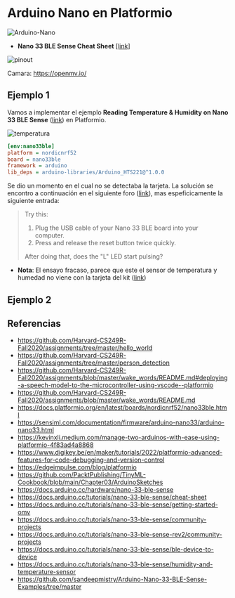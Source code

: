 # Arduino Nano en Platformio

![Arduino-Nano](https://docs.arduino.cc/static/bfd8d45fe6dfd1bdf76735464ef75ab0/a6d36/Nano33_ble_sense.png)

* **Nano 33 BLE Sense Cheat Sheet** [[link]](https://docs.arduino.cc/tutorials/nano-33-ble-sense/cheat-sheet())


![pinout](https://docs.arduino.cc/static/c18e027f826663ba9f16ffd94b60500f/a6d36/pinout.png)


Camara: https://openmv.io/


## Ejemplo 1

Vamos a implementar el ejemplo **Reading Temperature & Humidity on Nano 33 BLE Sense** ([link](https://docs.arduino.cc/tutorials/nano-33-ble-sense/humidity-and-temperature-sensor)) en Platformio.

![temperatura](https://docs.arduino.cc/static/19335a6e6e521e84d1ca10dadbc89089/a6d36/nano33BS_01_temp_sensor.png)



```ini
[env:nano33ble]
platform = nordicnrf52
board = nano33ble
framework = arduino
lib_deps = arduino-libraries/Arduino_HTS221@^1.0.0
```

Se dio un momento en el cual no se detectaba la tarjeta. La solución se encontro a continuación en el siguiente foro ([link](https://forum.arduino.cc/t/arduino-nano-33-ble-is-not-recognized-by-computer/640776/3)), mas espeficicamente la siguiente entrada:

> Try this:
>
> 1. Plug the USB cable of your Nano 33 BLE board into your computer.
> 2. Press and release the reset button twice quickly.
>
>After doing that, does the "L" LED start pulsing?


* **Nota**: El ensayo fracaso, parece que este el sensor de temperatura y humedad no viene con la tarjeta del kit ([link](https://forum.arduino.cc/t/cant-initialize-onboard-temperature-sensor/1014660/18))


## Ejemplo 2

## Referencias

* https://github.com/Harvard-CS249R-Fall2020/assignments/tree/master/hello_world
* https://github.com/Harvard-CS249R-Fall2020/assignments/tree/master/person_detection
* https://github.com/Harvard-CS249R-Fall2020/assignments/blob/master/wake_words/README.md#deploying-a-speech-model-to-the-microcontroller-using-vscode--platformio
* https://github.com/Harvard-CS249R-Fall2020/assignments/blob/master/wake_words/README.md
* https://docs.platformio.org/en/latest/boards/nordicnrf52/nano33ble.html
* https://sensiml.com/documentation/firmware/arduino-nano33/arduino-nano33.html
* https://kevinxli.medium.com/manage-two-arduinos-with-ease-using-platformio-4f83ad4a8868
* https://www.digikey.be/en/maker/tutorials/2022/platformio-advanced-features-for-code-debugging-and-version-control
* https://edgeimpulse.com/blog/platformio
* https://github.com/PacktPublishing/TinyML-Cookbook/blob/main/Chapter03/ArduinoSketches
* https://docs.arduino.cc/hardware/nano-33-ble-sense
* https://docs.arduino.cc/tutorials/nano-33-ble-sense/cheat-sheet
* https://docs.arduino.cc/tutorials/nano-33-ble-sense/getting-started-omv
* https://docs.arduino.cc/tutorials/nano-33-ble-sense/community-projects
* https://docs.arduino.cc/tutorials/nano-33-ble-sense-rev2/community-projects
* https://docs.arduino.cc/tutorials/nano-33-ble-sense/ble-device-to-device
* https://docs.arduino.cc/tutorials/nano-33-ble-sense/humidity-and-temperature-sensor
* https://github.com/sandeepmistry/Arduino-Nano-33-BLE-Sense-Examples/tree/master

